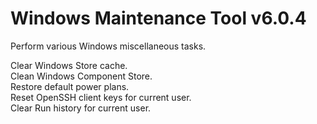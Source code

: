 # Windows Maintenance Tool v6.0.4
Perform various Windows miscellaneous tasks.

Clear Windows Store cache.  
Clean Windows Component Store.  
Restore default power plans.  
Reset OpenSSH client keys for current user.  
Clear Run history for current user.
